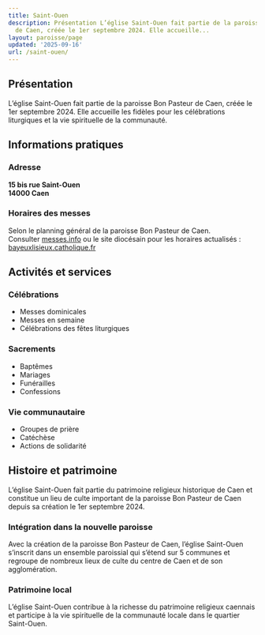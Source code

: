 ```yaml
---
title: Saint-Ouen
description: Présentation L’église Saint-Ouen fait partie de la paroisse Bon Pasteur
  de Caen, créée le 1er septembre 2024. Elle accueille...
layout: paroisse/page
updated: '2025-09-16'
url: /saint-ouen/
---
```


## Présentation

L’église Saint-Ouen fait partie de la paroisse Bon Pasteur de Caen, créée le 1er septembre 2024. Elle accueille les fidèles pour les célébrations liturgiques et la vie spirituelle de la communauté.

## Informations pratiques

### Adresse

**15 bis rue Saint-Ouen**  
**14000 Caen**

### Horaires des messes

Selon le planning général de la paroisse Bon Pasteur de Caen.  
Consulter [messes.info](https://messes.info) ou le site diocésain pour les horaires actualisés :  
[bayeuxlisieux.catholique.fr](https://bayeuxlisieux.catholique.fr/paroisses/bon-pasteur-de-caen/horaires-des-messes/)


## Activités et services

### Célébrations

  * Messes dominicales
  * Messes en semaine
  * Célébrations des fêtes liturgiques

### Sacrements

  * Baptêmes
  * Mariages
  * Funérailles
  * Confessions

### Vie communautaire

  * Groupes de prière
  * Catéchèse
  * Actions de solidarité

## Histoire et patrimoine

L’église Saint-Ouen fait partie du patrimoine religieux historique de Caen et constitue un lieu de culte important de la paroisse Bon Pasteur de Caen depuis sa création le 1er septembre 2024.

### Intégration dans la nouvelle paroisse

Avec la création de la paroisse Bon Pasteur de Caen, l’église Saint-Ouen s’inscrit dans un ensemble paroissial qui s’étend sur 5 communes et regroupe de nombreux lieux de culte du centre de Caen et de son agglomération.

### Patrimoine local

L’église Saint-Ouen contribue à la richesse du patrimoine religieux caennais et participe à la vie spirituelle de la communauté locale dans le quartier Saint-Ouen.
